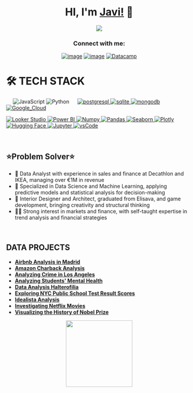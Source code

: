 <div align="center">
<h1 align="center">HI, I'm <a href="https://www.linkedin.com/in/javierpradalperez/">Javi!</a> 👋</h1>
</div> 

<div align="center">
<img src="https://steamuserimages-a.akamaihd.net/ugc/853851650567670406/C7B8F1F42B73E68B360FD925CEA08E25D2B0FD16/?imw=5000&imh=5000&ima=fit&impolicy=Letterbox&imcolor=%23000000&letterbox=false">
</div> 

<h3 align="center">Connect with me:</h3>
<div align="center">

[![image](https://img.shields.io/badge/LinkedIn-0077B5?style=for-the-badge&logo=linkedin&logoColor=white)](https://www.linkedin.com/in/javierpradalperez/)
[![image](https://img.shields.io/badge/Gmail-D14836?style=for-the-badge&logo=gmail&logoColor=white)](mailto:pradaljavier@gmail.com)
  <a href="https://www.datacamp.com/portfolio/hentaimajingaijn" target="_blank">
![Datacamp](https://img.shields.io/badge/Datacamp-05192D?style=for-the-badge&logo=datacamp&logoColor=65FF8F)
  </a>  

</div>

# 🛠️ TECH STACK
&emsp;
![JavaScript](https://img.shields.io/badge/JavaScript-323330?style=for-the-badge&logo=javascript&logoColor=F7DF1E)
![Python](https://img.shields.io/badge/Python-14354C?style=for-the-badge&logo=python&logoColor=white)
&emsp;
  <a href="https://www.postgresql.org" target="_blank"> 
    <img src="https://img.shields.io/badge/postgreSQL-4169E1.svg?style=for-the-badge&logo=postgresql&logoColor=white"
      alt="postgresql"/> 
  </a>
  <a href="https://www.sqlite.org/" target="_blank"> 
    <img src="https://img.shields.io/badge/sqlite-003B57.svg?style=for-the-badge&logo=sqlite&logoColor=white"
      alt="sqlite"/> 
  </a>
  <a href="https://www.mongodb.com/" target="_blank"> 
    <img src="https://img.shields.io/badge/mongodb-47A248.svg?style=for-the-badge&logo=mongodb&logoColor=white"
      alt="mongodb"/> 
  </a> 
[![Google_Cloud](https://img.shields.io/badge/Google_Cloud-4285F4?style=for-the-badge&logo=google_cloud&logoColor=white&labelColor=101010)](#)
  </a> 
</p>

<a href="https://lookerstudio.google.com/" target="_blank">
  <img alt="Looker Studio" src="https://img.shields.io/badge/Looker_Studio-4285F4?style=for-the-badge&logo=google&logoColor=white">
</a>

<a href="https://powerbi.microsoft.com/" target="_blank">
  <img alt="Power BI" src="https://img.shields.io/badge/Power%20BI-F2C811?style=for-the-badge&logo=Microsoft-Power-BI&logoColor=black">
</a>
   <a href="https://numpy.org/" target="_blank">
    <img alt="Numpy" src="https://img.shields.io/badge/Numpy-777BB4?style=for-the-badge&logo=numpy&logoColor=white">
  </a>

   <a href="https://pandas.pydata.org/" target="_blank">
    <img alt="Pandas" src="https://img.shields.io/badge/Pandas-2C2D72?style=for-the-badge&logo=pandas&logoColor=white">
  </a>

  <a href="https://seaborn.pydata.org/" target="_blank">
  <img alt="Seaborn" src="https://img.shields.io/badge/Seaborn-3776AB?style=for-the-badge&logo=seaborn&logoColor=white">
</a>

   <a href="https://plotly.com/" target="_blank">
    <img alt="Plotly" src="https://img.shields.io/badge/Plotly-239120?style=for-the-badge&logo=plotly&logoColor=white">
  </a>

 <a href="https://huggingface.co/" target="_blank">
  <img alt="Hugging Face" src="https://img.shields.io/badge/-HuggingFace-FDEE21?style=for-the-badge&logo=HuggingFace&logoColor=black">
</a>
   <a href="https://jupyter.org/" target="_blank">
    <img alt="Jupyter" src="https://img.shields.io/badge/Jupyter-F37626.svg?&style=for-the-badge&logo=Jupyter&logoColor=white">
  </a>

  <a href="https://code.visualstudio.com/" target="_blank">
    <img src="https://img.shields.io/badge/vscode-007ACC.svg?style=for-the-badge&logo=visualstudiocode&logoColor=white" alt="vsCode"/> 
  </a>

&emsp;


## ⭐Problem Solver⭐ 
- 📲 Data Analyst with experience in sales and finance at Decathlon and IKEA, managing over €1M in revenue
- 🎥 Specialized in Data Science and Machine Learning, applying predictive models and statistical analysis for decision-making
- 📗 Interior Designer and Architect, graduated from Elisava, and game development, bringing creativity and structural thinking
- 🧑‍🏫 Strong interest in markets and finance, with self-taught expertise in trend analysis and financial strategies
<br>

## DATA PROJECTS

- **[Airbnb Analysis in Madrid](./Airbnb_Analysis_in_Madrid/)**
- **[Amazon Charback Analysis](./Amazon_Charback_Analysis/)**
- **[Analyzing Crime in Los Angeles](./Analyzing_Crime_in_Los_Angeles/)**
- **[Analyzing Students' Mental Health](./Analyzing_Students_Mental_Health/)**
- **[Data Analysis Halterofilia](./Data_Analysis_Halterofilia/)**
- **[Exploring NYC Public School Test Result Scores](./Exploring_NYC_Public_School_Test_Result_Scores/)**
- **[Idealista Analysis](./Idealista_Analysis/)**
- **[Investigating Netflix Movies](./Investigating_Netflix_Movies/)**
- **[Visualizing the History of Nobel Prize](./Visualizing_the_History_of_Nobel_Prize/)**


<p align="center">
<a href="https://github.com/JavierPradal">
  <img height="180em" src="https://github-readme-stats-eight-theta.vercel.app/api/top-langs/?username=JavierPradal&layout=compact&langs_count=8&theme=algolia"/>
</a>
</p>
